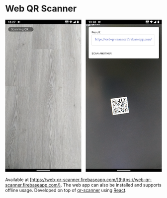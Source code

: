 # Web QR Scanner

![Screenshots](img/screenshot.png)

Available at [https://web-qr-scanner.firebaseapp.com/](https://web-qr-scanner.firebaseapp.com/). The web app can also be installed and supports offline usage. Developed on top of [qr-scanner](https://github.com/nimiq/qr-scanner#readme) using [React](https://github.com/facebook/react).
